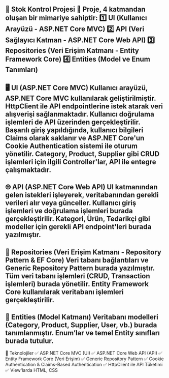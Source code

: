 🛒 Stok Kontrol Projesi
📌 Proje, 4 katmandan oluşan bir mimariye sahiptir:
1️⃣ UI (Kullanıcı Arayüzü - ASP.NET Core MVC)
2️⃣ API (Veri Sağlayıcı Katman - ASP.NET Core Web API)
3️⃣ Repositories (Veri Erişim Katmanı - Entity Framework Core)
4️⃣ Entities (Model ve Enum Tanımları)
-----------------------------------------
🖥️ UI (ASP.NET Core MVC)
Kullanıcı arayüzü, ASP.NET Core MVC kullanılarak geliştirilmiştir.
HttpClient ile API endpointlerine istek atarak veri alışverişi sağlanmaktadır. Kullanıcı doğrulama işlemleri de API üzerinden gerçekleştirilir. Başarılı giriş yapıldığında, kullanıcı bilgileri Claims olarak saklanır ve ASP.NET Core'un Cookie Authentication sistemi ile oturum yönetilir.
Category, Product, Supplier gibi CRUD işlemleri için ilgili Controller'lar, API ile entegre çalışmaktadır.
------------------------------------------
🌐 API (ASP.NET Core Web API)
UI katmanından gelen istekleri işleyerek, veritabanından gerekli verileri alır veya günceller.
Kullanıcı giriş işlemleri ve doğrulama işlemleri burada gerçekleştirilir.
Kategori, Ürün, Tedarikçi gibi modeller için gerekli API endpoint'leri burada yazılmıştır.
-------------------------------------------
📂 Repositories (Veri Erişim Katmanı - Repository Pattern & EF Core)
Veri tabanı bağlantıları ve Generic Repository Pattern burada yazılmıştır.
Tüm veri tabanı işlemleri (CRUD, Transaction işlemleri) burada yönetilir.
Entity Framework Core kullanılarak veritabanı işlemleri gerçekleştirilir.
-------------------------------------------
📄 Entities (Model Katmanı)
Veritabanı modelleri (Category, Product, Supplier, User, vb.) burada tanımlanmıştır.
Enum’lar ve temel Entity sınıfları burada tutulur.
-------------------------------------------
🚀 Teknolojiler
✅ ASP.NET Core MVC (UI)
✅ ASP.NET Core Web API (API)
✅ Entity Framework Core (Veri Erişim)
✅ Generic Repository Pattern
✅ Cookie Authentication & Claims-Based Authentication
✅ HttpClient ile API Tüketimi
✅ View'larda HTML, CSS

